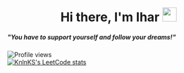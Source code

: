 <h1 align="center">Hi there, I'm Ihar</a> 
<img src="https://github.com/blackcater/blackcater/raw/main/images/Hi.gif" height="32"/></h1>


##### "You have to support yourself and follow your dreams!"




![Profile views](https://gpvc.arturio.dev/suwaloff)  
[![KnlnKS's LeetCode stats](https://leetcode-stats-six.vercel.app/api?username=suwaloff&theme=dark)](https://leetcode.com/suwaloff/)
<!--
**suwaloff/suwaloff** is a ✨ _special_ ✨ repository because its `README.md` (this file) appears on your GitHub profile.


